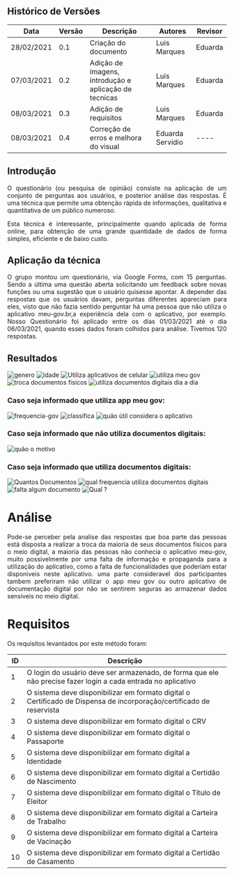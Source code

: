 ## Histórico de Versões

| Data       | Versão | Descrição                                             | Autores      | Revisor |
| ---------- | ------ | ----------------------------------------------------- | ------------ | ------- |
| 28/02/2021 | 0.1    | Criação do documento                                  | Luis Marques | Eduarda |
| 07/03/2021 | 0.2    | Adição de imagens, introdução e aplicação de tecnicas | Luis Marques | Eduarda |
| 08/03/2021 | 0.3    | Adição de requisitos                                  | Luis Marques | Eduarda |
| 08/03/2021 | 0.4    | Correção de erros e melhora do visual                 | Eduarda Servidio | ----    |

## Introdução

<p align="justify">O questionário (ou pesquisa de opinião) consiste na aplicação de um conjunto de perguntas aos usuários, e posterior análise das respostas. É uma técnica que permite uma obtenção rápida de informações, qualitativa e quantitativa de um público numeroso.</p>

<p align="justify">Esta técnica é interessante, principalmente quando aplicada de forma online, para obtenção de uma grande quantidade de dados de forma simples, eficiente e de baixo custo.</p>

## Aplicação da técnica

<p align="justify">O grupo montou um questionário, via Google Forms, com 15 perguntas. Sendo a última uma questão aberta solicitando um feedback sobre novas funções ou uma sugestão que o usuário quisesse apontar. A depender das respostas que os usuários davam, perguntas diferentes apareciam para eles, visto que não fazia sentido perguntar há uma pessoa que não utiliza o aplicativo meu-gov.br,a experiência dela com o aplicativo, por exemplo. Nosso Questionário foi aplicado entre os dias 01/03/2021 até o dia 06/03/2021, quando esses dados foram colhidos para análise. Tivemos 120 respostas.</p>

## Resultados

<img alt="genero" src="../Images_questionario/genero.png" />

<img alt="idade" src="../Images_questionario/idade.png" />

<img alt="Utiliza aplicativos de celular" src="../Images_questionario/usa-aplicativos.png" />

<img alt="utiliza meu gov " src="../Images_questionario/aplicativo-meu-gov.png" />

<img alt="troca documentos fisicos" src="../Images_questionario/trocar-documentos.png" />

<img alt="utiliza documentos digitais dia a dia " src="../Images_questionario/utiliza-documentos.png" />

### Caso seja informado que utiliza app meu gov:

<img alt="frequencia-gov " src="../Images_questionario/frequencia-meugov.png" />

<img alt="classifica  " src="../Images_questionario/como-classifica-sua-experiencia.png" />

<img alt="quão útil considera o aplicativo" src="../Images_questionario/util.png" />

### Caso seja informado que não utiliza documentos digitais:

<img alt="quão o motivo" src="../Images_questionario/nao-utiliza.png" />

### Caso seja informado que utiliza documentos digitais:

<img alt="Quantos Documentos" src="../Images_questionario/quantos-documentos.png" />

<img alt="qual frequencia utiliza documentos digitais" src="../Images_questionario/frequencia-aplicativos.png" />

<img alt="falta algum documento" src="../Images_questionario/sente-falta-documento.png" />

<img alt="Qual ?" src="../Images_questionario/doc-vers-digital.png" />

# Análise

<p align="justify">Pode-se perceber pela analise das respostas que boa parte das pessoas está disposta a realizar a troca da maioria de seus documentos fisicos para o meio digital, a maioria das pessoas não conhecia o aplicativo meu-gov, muito possivelmente por uma falta de informação e propaganda para a utilização do aplicativo, como a falta de funcionalidades que poderiam estar disponiveis neste aplicativo. uma parte consideravel dos participantes tambem preferiram não utilizar o app meu gov ou outro aplicativo de documentação digital por não se sentirem seguras ao armazenar dados sensíveis no meio digital.</p>

# Requisitos

Os requisitos levantados por este método foram:

| ID  | Descrição                                                                                                            |
| --- | -------------------------------------------------------------------------------------------------------------------- |
| 1   | O login do usuário deve ser armazenado, de forma que ele não precise fazer login a cada entrada no aplicativo        |
| 2   | O sistema deve disponibilizar em formato digital o Certificado de Dispensa de incorporação/certificado de reservista |
| 3   | O sistema deve disponibilizar em formato digital o CRV                                                               |
| 4   | O sistema deve disponibilizar em formato digital o Passaporte                                                        |
| 5   | O sistema deve disponibilizar em formato digital a Identidade                                                        |
| 6   | O sistema deve disponibilizar em formato digital a Certidão de Nascimento                                            |
| 7   | O sistema deve disponibilizar em formato digital o Título de Eleitor                                                 |
| 8   | O sistema deve disponibilizar em formato digital a Carteira de Trabalho                                              |
| 9   | O sistema deve disponibilizar em formato digital a Carteira de Vacinação                                             |
| 10  | O sistema deve disponibilizar em formato digital a Certidão de Casamento                                             |

